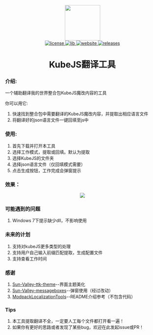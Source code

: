 <div align="center">
  <img width="115" height="115" src="https://vmct-cn.top/kubejs/icon.png">
</div>
<div align="center">
    <a href="https://github.com/Wulian233/kubejs-translate/blob/main/LICENSE">
 <img src="https://img.shields.io/badge/license-MIT%203.0-yellow.svg" alt="license">
    </a>
    <a href="https://pypi.org/project/sv-ttk">
        <img src="https://img.shields.io/badge/lib-svttk-brightgreen" alt="lib">
    </a>
    <a href="https://vmct-cn.top/kubejs/">
        <img src="https://img.shields.io/badge/website-purple" alt="website">
    </a>
    <a href="https://github.com/Wulian233/kubejs-translate/releases/tag/1.0">
        <img src="https://img.shields.io/badge/releases-1.0-blue" alt="releases">
    </a>

# KubeJS翻译工具
</div>

### 介绍:

一个辅助翻译我的世界整合包KubeJS魔改内容的工具

你可以用它:
1. 快速找到整合包中需要翻译的KubeJS魔改内容，并提取出相应语言文件
2. 将翻译好的json语言文件一键回填至js中

### 使用:
1. 首先下载并打开本工具
2. 选择工作模式，提取或回填。默认为提取
3. 选择KubeJS的文件夹
4. 选择json语言文件（仅回填模式需要）
5. 点击生成按钮，工作完成会弹窗提示

### 效果：
<div align="center">
    <img src="https://vmct-cn.top/kubejs/kubejs.webp">
</div>

### 可能遇到的问题
1. Windows 7下提示缺少dll，不影响使用

### 未来的计划
1. 支持对kubeJS更多类型的处理
2. 支持用户自己输入前缀匹配提取，生成配置文件
3. 支持查看工作时间

### 感谢
1. [Sun-Valley-ttk-theme](https://github.com/rdbende/Sun-Valley-ttk-theme)--界面主题美化
2. [Sun-Valley-messageboxes](https://github.com/rdbende/Sun-Valley-messageboxes)--弹窗使用（经过改动）
3. [ModpackLocalizationTools](https://github.com/XDawned/ModpackLocalizationTools/blob/master/README.md)--README介绍参考（不包含代码）

### Tips
1. 本工具提取翻译不全，一定要人工每个文件都打开看一遍！
2. 如果你有更好的思路或者发现了某些bug，欢迎在此发起issue或PR！